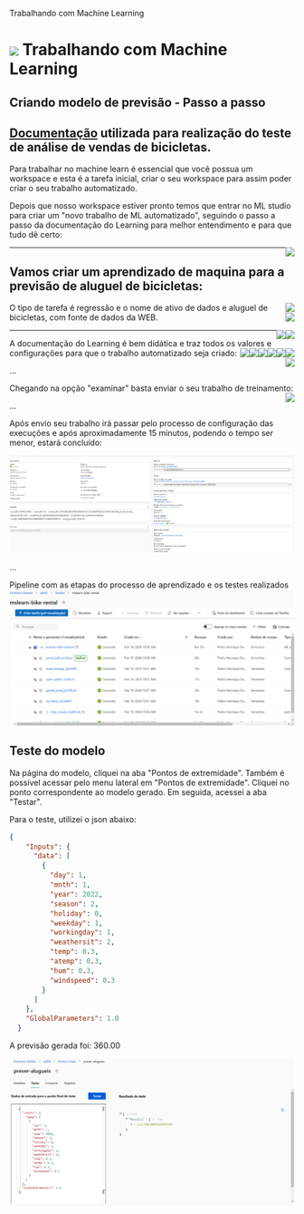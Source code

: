  Trabalhando com Machine Learning<h1>
    <a href="https://www.dio.me/">
     <img align="center" width="60px" src="https://hermes.dio.me/lab_projects/badges/87d332d0-5198-4a2f-b159-38c8c2976954.png"></a>
    <span> Trabalhando com Machine Learning</span>
</h1>

## Criando modelo de previsão - Passo a passo

## [Documentação](https://microsoftlearning.github.io/mslearn-ai-fundamentals/Instructions/Labs/01-machine-learning.html) utilizada para realização do teste de análise de vendas de bicicletas.

Para trabalhar no machine learn é essencial que você possua um workspace e esta é a tarefa inicial, criar o seu workspace para assim poder criar o seu trabalho automatizado.

Depois que nosso workspace estiver pronto temos que entrar no ML studio para criar um "novo trabalho de ML automatizado", seguindo o passo a passo da documentação do Learning para melhor entendimento e para que tudo dê certo:

<img align="right" src="https://raw.githubusercontent.com/alexklenio/DIO-Microsoft-Azure-AI-Fundamentals/main/imagens/DP01%20-%20Machine%20Learning/01.png" width=""/> 

---

## Vamos criar um aprendizado de maquina para a previsão de aluguel de bicicletas:
<img align="right" src="https://raw.githubusercontent.com/alexklenio/DIO-Microsoft-Azure-AI-Fundamentals/main/imagens/DP01%20-%20Machine%20Learning/02.png" width=""/> 

O tipo de tarefa é regressão e o nome de ativo de dados e aluguel de bicicletas, com fonte de dados da WEB.
<img align="right" src="https://raw.githubusercontent.com/alexklenio/DIO-Microsoft-Azure-AI-Fundamentals/main/imagens/DP01%20-%20Machine%20Learning/03.png" width=""/> 

<img align="right" src="https://raw.githubusercontent.com/alexklenio/DIO-Microsoft-Azure-AI-Fundamentals/main/imagens/DP01%20-%20Machine%20Learning/04.png" width=""/> 

<img align="right" src="https://raw.githubusercontent.com/alexklenio/DIO-Microsoft-Azure-AI-Fundamentals/main/imagens/DP01%20-%20Machine%20Learning/05.png" width=""/> 

---

A documentação do Learning é bem didática e traz todos os valores e configurações para que o trabalho automatizado seja criado:
<img align="right" src="https://raw.githubusercontent.com/alexklenio/DIO-Microsoft-Azure-AI-Fundamentals/main/imagens/DP01%20-%20Machine%20Learning/07.png" width=""/> 
<img align="right" src="https://raw.githubusercontent.com/alexklenio/DIO-Microsoft-Azure-AI-Fundamentals/main/imagens/DP01%20-%20Machine%20Learning/08.png" width=""/> 
<img align="right" src="https://raw.githubusercontent.com/alexklenio/DIO-Microsoft-Azure-AI-Fundamentals/main/imagens/DP01%20-%20Machine%20Learning/09.png" width=""/> 
<img align="right" src="https://raw.githubusercontent.com/alexklenio/DIO-Microsoft-Azure-AI-Fundamentals/main/imagens/DP01%20-%20Machine%20Learning/10.png" width=""/> 
<img align="right" src="https://raw.githubusercontent.com/alexklenio/DIO-Microsoft-Azure-AI-Fundamentals/main/imagens/DP01%20-%20Machine%20Learning/11.png" width=""/> 
<img align="right" src="https://raw.githubusercontent.com/alexklenio/DIO-Microsoft-Azure-AI-Fundamentals/main/imagens/DP01%20-%20Machine%20Learning/12.png" width=""/> 
<img align="right" src="https://raw.githubusercontent.com/alexklenio/DIO-Microsoft-Azure-AI-Fundamentals/main/imagens/DP01%20-%20Machine%20Learning/13.png" width=""/> 

...

Chegando na opção "examinar" basta enviar o seu trabalho de treinamento:
<img align="right" src="https://raw.githubusercontent.com/alexklenio/DIO-Microsoft-Azure-AI-Fundamentals/main/imagens/DP01%20-%20Machine%20Learning/14.png" width=""/> 

...

Após envio seu trabalho irá passar pelo processo de configuração das execuções e após aproximadamente 15 minutos, podendo o tempo ser menor, estará concluído:


![alt text](image-1.png)

...

Pipeline com as etapas do processo de aprendizado e os testes realizados
![alt text](image.png) 

## Teste do modelo

Na página do modelo, cliquei na aba "Pontos de extremidade". Também é possível acessar pelo menu lateral em "Pontos de extremidade". Cliquei no ponto correspondente ao modelo gerado. Em seguida, acessei a aba "Testar".

Para o teste, utilizei o json abaixo:

``` JSON
{
    "Inputs": { 
      "data": [
        {
          "day": 1,
          "mnth": 1,   
          "year": 2022,
          "season": 2,
          "holiday": 0,
          "weekday": 1,
          "workingday": 1,
          "weathersit": 2, 
          "temp": 0.3, 
          "atemp": 0.3,
          "hum": 0.3,
          "windspeed": 0.3 
        }
      ]    
    },   
    "GlobalParameters": 1.0
  }
```

A previsão gerada foi: 360.00

![alt text](image-2.png)